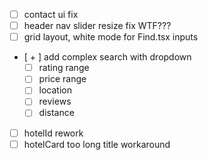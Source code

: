 - [ ] contact ui fix
- [ ] header nav slider resize fix WTF???
- [ ] grid layout, white mode for Find.tsx inputs
- [ + ] add complex search with dropdown
    - [ ] rating range
    - [ ] price range
    - [ ] location
    - [ ] reviews
    - [ ] distance
- [ ] hotelId rework
- [ ] hotelCard too long title workaround